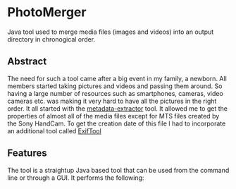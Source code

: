# PhotoMerger
Java tool used to merge media files (images and videos) into an output directory
in chronogical order.

## Abstract
The need for such a tool came after a big event in my family, a newborn.  All
members started taking pictures and videos and passing them around.  So having 
a large number of resources such as smartphones, cameras, video cameras etc. 
was making it very hard to have all the pictures in the right order.  It all 
started with the [metadata-extractor](https://github.com/drewnoakes/metadata-extractor) tool.
It allowed me to get the properties of almost all of the media files except for 
MTS files created by the Sony HandCam.  To get the creation date of this file I
had to incorporate an additional tool called [ExifTool](https://github.com/rkalla/exiftool)

## Features
The tool is a straightup Java based tool that can be used from the command line
or through a GUI.  It performs the following:


